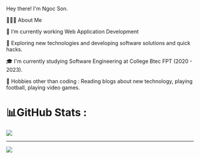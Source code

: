 
Hey there! I'm Ngoc Son. 

👨🏻‍💻 About Me

🔭   I’m currently working Web Application Development

🤔   Exploring new technologies and developing software solutions and quick hacks.

🎓   I'm currently studying Software Engineering at College Btec FPT (2020 - 2023).

🎿 Hobbies other than coding : Reading blogs about new technology, playing football, playing video games.
# 📊GitHub Stats :
![](https://github-readme-stats.vercel.app/api/top-langs/?username=sondamsau02&theme=radical&hide_border=false&include_all_commits=false&count_private=false&layout=compact)

---
[![](https://visitcount.itsvg.in/api?id=sondamsau02&icon=0&color=0)](https://visitcount.itsvg.in)
